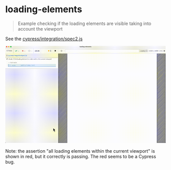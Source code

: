 # loading-elements

> Example checking if the loading elements are visible taking into account the viewport

See the [cypress/integration/spec2.js](./cypress/integration/spec2.js)

![Checking the loading elements](./images/loading.gif)

Note: the assertion "all loading elements within the current viewport" is shown in red, but it correctly is passing. The red seems to be a Cypress bug.
